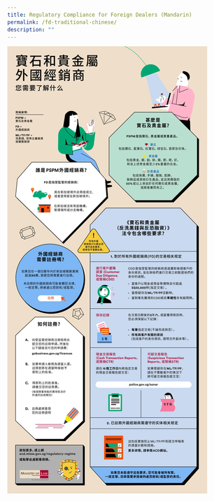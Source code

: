 ```yaml
---
title: Regulatory Compliance for Foreign Dealers (Mandarin)
permalink: /fd-traditional-chinese/
description: ""
---
```

<a href="/files/FD-Mandarin.pdf" target="_blank"><img src="/images/FD-Mandarin.jpg"></a>